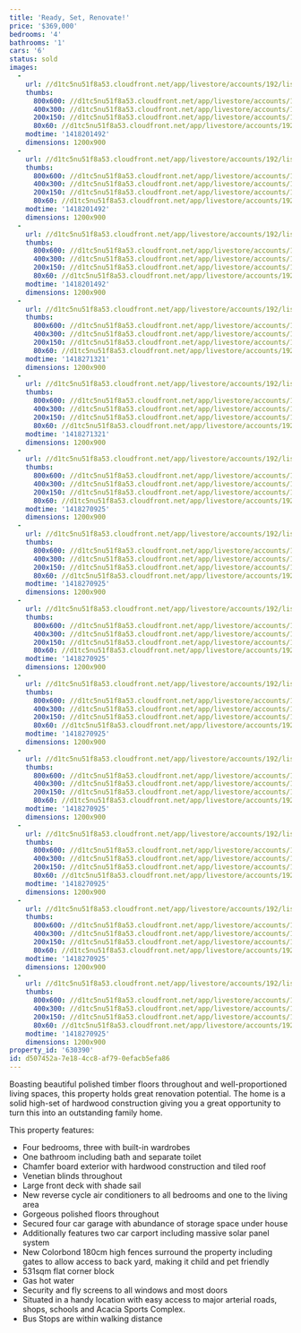 ```yaml
---
title: 'Ready, Set, Renovate!'
price: '$369,000'
bedrooms: '4'
bathrooms: '1'
cars: '6'
status: sold
images:
  -
    url: //d1tc5nu51f8a53.cloudfront.net/app/livestore/accounts/192/listings/310372/images/Corner-Alt_8635755983_20141210064919.jpg
    thumbs:
      800x600: //d1tc5nu51f8a53.cloudfront.net/app/livestore/accounts/192/listings/310372/images/Corner-Alt_8635755983_20141210064919_800x600.jpg
      400x300: //d1tc5nu51f8a53.cloudfront.net/app/livestore/accounts/192/listings/310372/images/Corner-Alt_8635755983_20141210064919_400x300.jpg
      200x150: //d1tc5nu51f8a53.cloudfront.net/app/livestore/accounts/192/listings/310372/images/Corner-Alt_8635755983_20141210064919_200x150.jpg
      80x60: //d1tc5nu51f8a53.cloudfront.net/app/livestore/accounts/192/listings/310372/images/Corner-Alt_8635755983_20141210064919_80x60.jpg
    modtime: '1418201492'
    dimensions: 1200x900
  -
    url: //d1tc5nu51f8a53.cloudfront.net/app/livestore/accounts/192/listings/310372/images/Solar_2804395850_20141210065017.jpg
    thumbs:
      800x600: //d1tc5nu51f8a53.cloudfront.net/app/livestore/accounts/192/listings/310372/images/Solar_2804395850_20141210065017_800x600.jpg
      400x300: //d1tc5nu51f8a53.cloudfront.net/app/livestore/accounts/192/listings/310372/images/Solar_2804395850_20141210065017_400x300.jpg
      200x150: //d1tc5nu51f8a53.cloudfront.net/app/livestore/accounts/192/listings/310372/images/Solar_2804395850_20141210065017_200x150.jpg
      80x60: //d1tc5nu51f8a53.cloudfront.net/app/livestore/accounts/192/listings/310372/images/Solar_2804395850_20141210065017_80x60.jpg
    modtime: '1418201492'
    dimensions: 1200x900
  -
    url: //d1tc5nu51f8a53.cloudfront.net/app/livestore/accounts/192/listings/310372/images/Deck_4977408368_20141210064936.jpg
    thumbs:
      800x600: //d1tc5nu51f8a53.cloudfront.net/app/livestore/accounts/192/listings/310372/images/Deck_4977408368_20141210064936_800x600.jpg
      400x300: //d1tc5nu51f8a53.cloudfront.net/app/livestore/accounts/192/listings/310372/images/Deck_4977408368_20141210064936_400x300.jpg
      200x150: //d1tc5nu51f8a53.cloudfront.net/app/livestore/accounts/192/listings/310372/images/Deck_4977408368_20141210064936_200x150.jpg
      80x60: //d1tc5nu51f8a53.cloudfront.net/app/livestore/accounts/192/listings/310372/images/Deck_4977408368_20141210064936_80x60.jpg
    modtime: '1418201492'
    dimensions: 1200x900
  -
    url: //d1tc5nu51f8a53.cloudfront.net/app/livestore/accounts/192/listings/310372/images/New-Living_2353229453_20141211021438.jpg
    thumbs:
      800x600: //d1tc5nu51f8a53.cloudfront.net/app/livestore/accounts/192/listings/310372/images/New-Living_2353229453_20141211021438_800x600.jpg
      400x300: //d1tc5nu51f8a53.cloudfront.net/app/livestore/accounts/192/listings/310372/images/New-Living_2353229453_20141211021438_400x300.jpg
      200x150: //d1tc5nu51f8a53.cloudfront.net/app/livestore/accounts/192/listings/310372/images/New-Living_2353229453_20141211021438_200x150.jpg
      80x60: //d1tc5nu51f8a53.cloudfront.net/app/livestore/accounts/192/listings/310372/images/New-Living_2353229453_20141211021438_80x60.jpg
    modtime: '1418271321'
    dimensions: 1200x900
  -
    url: //d1tc5nu51f8a53.cloudfront.net/app/livestore/accounts/192/listings/310372/images/Living2_9568511500_20141210065017.jpg
    thumbs:
      800x600: //d1tc5nu51f8a53.cloudfront.net/app/livestore/accounts/192/listings/310372/images/Living2_9568511500_20141210065017_800x600.jpg
      400x300: //d1tc5nu51f8a53.cloudfront.net/app/livestore/accounts/192/listings/310372/images/Living2_9568511500_20141210065017_400x300.jpg
      200x150: //d1tc5nu51f8a53.cloudfront.net/app/livestore/accounts/192/listings/310372/images/Living2_9568511500_20141210065017_200x150.jpg
      80x60: //d1tc5nu51f8a53.cloudfront.net/app/livestore/accounts/192/listings/310372/images/Living2_9568511500_20141210065017_80x60.jpg
    modtime: '1418271321'
    dimensions: 1200x900
  -
    url: //d1tc5nu51f8a53.cloudfront.net/app/livestore/accounts/192/listings/310372/images/Bathroom_9936340713_20141210064815.jpg
    thumbs:
      800x600: //d1tc5nu51f8a53.cloudfront.net/app/livestore/accounts/192/listings/310372/images/Bathroom_9936340713_20141210064815_800x600.jpg
      400x300: //d1tc5nu51f8a53.cloudfront.net/app/livestore/accounts/192/listings/310372/images/Bathroom_9936340713_20141210064815_400x300.jpg
      200x150: //d1tc5nu51f8a53.cloudfront.net/app/livestore/accounts/192/listings/310372/images/Bathroom_9936340713_20141210064815_200x150.jpg
      80x60: //d1tc5nu51f8a53.cloudfront.net/app/livestore/accounts/192/listings/310372/images/Bathroom_9936340713_20141210064815_80x60.jpg
    modtime: '1418270925'
    dimensions: 1200x900
  -
    url: //d1tc5nu51f8a53.cloudfront.net/app/livestore/accounts/192/listings/310372/images/Bed1_9239583118_20141210064826.jpg
    thumbs:
      800x600: //d1tc5nu51f8a53.cloudfront.net/app/livestore/accounts/192/listings/310372/images/Bed1_9239583118_20141210064826_800x600.jpg
      400x300: //d1tc5nu51f8a53.cloudfront.net/app/livestore/accounts/192/listings/310372/images/Bed1_9239583118_20141210064826_400x300.jpg
      200x150: //d1tc5nu51f8a53.cloudfront.net/app/livestore/accounts/192/listings/310372/images/Bed1_9239583118_20141210064826_200x150.jpg
      80x60: //d1tc5nu51f8a53.cloudfront.net/app/livestore/accounts/192/listings/310372/images/Bed1_9239583118_20141210064826_80x60.jpg
    modtime: '1418270925'
    dimensions: 1200x900
  -
    url: //d1tc5nu51f8a53.cloudfront.net/app/livestore/accounts/192/listings/310372/images/Bed2_1817940999_20141210064839.jpg
    thumbs:
      800x600: //d1tc5nu51f8a53.cloudfront.net/app/livestore/accounts/192/listings/310372/images/Bed2_1817940999_20141210064839_800x600.jpg
      400x300: //d1tc5nu51f8a53.cloudfront.net/app/livestore/accounts/192/listings/310372/images/Bed2_1817940999_20141210064839_400x300.jpg
      200x150: //d1tc5nu51f8a53.cloudfront.net/app/livestore/accounts/192/listings/310372/images/Bed2_1817940999_20141210064839_200x150.jpg
      80x60: //d1tc5nu51f8a53.cloudfront.net/app/livestore/accounts/192/listings/310372/images/Bed2_1817940999_20141210064839_80x60.jpg
    modtime: '1418270925'
    dimensions: 1200x900
  -
    url: //d1tc5nu51f8a53.cloudfront.net/app/livestore/accounts/192/listings/310372/images/Bed3_976800923_20141210064839.jpg
    thumbs:
      800x600: //d1tc5nu51f8a53.cloudfront.net/app/livestore/accounts/192/listings/310372/images/Bed3_976800923_20141210064839_800x600.jpg
      400x300: //d1tc5nu51f8a53.cloudfront.net/app/livestore/accounts/192/listings/310372/images/Bed3_976800923_20141210064839_400x300.jpg
      200x150: //d1tc5nu51f8a53.cloudfront.net/app/livestore/accounts/192/listings/310372/images/Bed3_976800923_20141210064839_200x150.jpg
      80x60: //d1tc5nu51f8a53.cloudfront.net/app/livestore/accounts/192/listings/310372/images/Bed3_976800923_20141210064839_80x60.jpg
    modtime: '1418270925'
    dimensions: 1200x900
  -
    url: //d1tc5nu51f8a53.cloudfront.net/app/livestore/accounts/192/listings/310372/images/Bed4_9453027389_20141210064851.jpg
    thumbs:
      800x600: //d1tc5nu51f8a53.cloudfront.net/app/livestore/accounts/192/listings/310372/images/Bed4_9453027389_20141210064851_800x600.jpg
      400x300: //d1tc5nu51f8a53.cloudfront.net/app/livestore/accounts/192/listings/310372/images/Bed4_9453027389_20141210064851_400x300.jpg
      200x150: //d1tc5nu51f8a53.cloudfront.net/app/livestore/accounts/192/listings/310372/images/Bed4_9453027389_20141210064851_200x150.jpg
      80x60: //d1tc5nu51f8a53.cloudfront.net/app/livestore/accounts/192/listings/310372/images/Bed4_9453027389_20141210064851_80x60.jpg
    modtime: '1418270925'
    dimensions: 1200x900
  -
    url: //d1tc5nu51f8a53.cloudfront.net/app/livestore/accounts/192/listings/310372/images/Under_4819718176_20141210065034.jpg
    thumbs:
      800x600: //d1tc5nu51f8a53.cloudfront.net/app/livestore/accounts/192/listings/310372/images/Under_4819718176_20141210065034_800x600.jpg
      400x300: //d1tc5nu51f8a53.cloudfront.net/app/livestore/accounts/192/listings/310372/images/Under_4819718176_20141210065034_400x300.jpg
      200x150: //d1tc5nu51f8a53.cloudfront.net/app/livestore/accounts/192/listings/310372/images/Under_4819718176_20141210065034_200x150.jpg
      80x60: //d1tc5nu51f8a53.cloudfront.net/app/livestore/accounts/192/listings/310372/images/Under_4819718176_20141210065034_80x60.jpg
    modtime: '1418270925'
    dimensions: 1200x900
  -
    url: //d1tc5nu51f8a53.cloudfront.net/app/livestore/accounts/192/listings/310372/images/Front_1974165304_20141210064954.jpg
    thumbs:
      800x600: //d1tc5nu51f8a53.cloudfront.net/app/livestore/accounts/192/listings/310372/images/Front_1974165304_20141210064954_800x600.jpg
      400x300: //d1tc5nu51f8a53.cloudfront.net/app/livestore/accounts/192/listings/310372/images/Front_1974165304_20141210064954_400x300.jpg
      200x150: //d1tc5nu51f8a53.cloudfront.net/app/livestore/accounts/192/listings/310372/images/Front_1974165304_20141210064954_200x150.jpg
      80x60: //d1tc5nu51f8a53.cloudfront.net/app/livestore/accounts/192/listings/310372/images/Front_1974165304_20141210064954_80x60.jpg
    modtime: '1418270925'
    dimensions: 1200x900
  -
    url: //d1tc5nu51f8a53.cloudfront.net/app/livestore/accounts/192/listings/310372/images/Backyard_4867770262_20141210064805.jpg
    thumbs:
      800x600: //d1tc5nu51f8a53.cloudfront.net/app/livestore/accounts/192/listings/310372/images/Backyard_4867770262_20141210064805_800x600.jpg
      400x300: //d1tc5nu51f8a53.cloudfront.net/app/livestore/accounts/192/listings/310372/images/Backyard_4867770262_20141210064805_400x300.jpg
      200x150: //d1tc5nu51f8a53.cloudfront.net/app/livestore/accounts/192/listings/310372/images/Backyard_4867770262_20141210064805_200x150.jpg
      80x60: //d1tc5nu51f8a53.cloudfront.net/app/livestore/accounts/192/listings/310372/images/Backyard_4867770262_20141210064805_80x60.jpg
    modtime: '1418270925'
    dimensions: 1200x900
property_id: '630390'
id: d507452a-7e18-4cc8-af79-0efacb5efa86
---
```

Boasting beautiful polished timber floors throughout and well-proportioned living spaces, this property holds great renovation potential. The home is a solid high-set of hardwood construction giving you a great opportunity to turn this into an outstanding family home.

This property features:
*  Four bedrooms, three with built-in wardrobes
*  One bathroom including bath and separate toilet
*  Chamfer board exterior with hardwood construction and tiled roof
*  Venetian blinds throughout
*  Large front deck with shade sail
*  New reverse cycle air conditioners to all bedrooms and one to the living area
*  Gorgeous polished floors throughout
*  Secured four car garage with abundance of storage space under house
*  Additionally features two car carport including massive solar panel system
*  New Colorbond 180cm high fences surround the property including gates to allow access to back yard, making it child and pet friendly
*  531sqm flat corner block
*  Gas hot water
*  Security and fly screens to all windows and most doors
* Situated in a handy location with easy access to major arterial roads, shops, schools and Acacia Sports Complex.
* Bus Stops are within walking distance